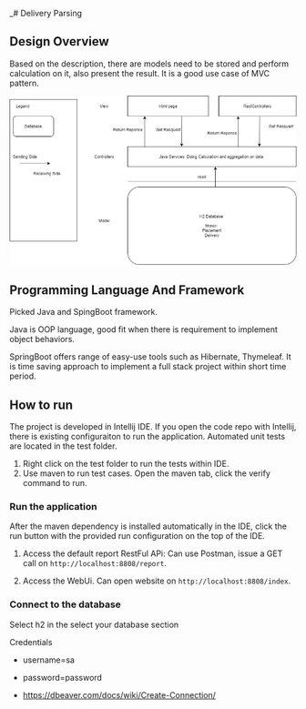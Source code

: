 _# Delivery Parsing 
## Design Overview

Based on the description, there are models need to be stored and perform calculation on it, also present the result. It is a good use case of MVC pattern. 

![Component Overview](DesignView.png)

## Programming Language And Framework

Picked Java and SpingBoot framework. 

Java is OOP language, good fit when there is requirement to implement object behaviors. 

SpringBoot offers range of easy-use tools such as Hibernate, Thymeleaf. It is time saving approach to implement a full stack project within short time period.

## How to run

The project is developed in Intellij IDE. If you open the code repo with Intellij,  there is existing configuraiton to run the application. Automated unit tests are located in the test folder. 

1. Right click on the test folder to run the tests within IDE. 
2. Use maven to run test cases. Open the maven tab, click the verify command to run. 

### Run the application

After the maven dependency is installed automatically in the IDE, click the run button with the provided run configuration on the top of the IDE. 

1. Access the default report RestFul APi:
    Can use Postman, issue a GET call on `http://localhost:8808/report`.

2. Access the WebUi. Can open website on `http://localhost:8808/index`.

### Connect to the database
Select h2 in the select your database section

Credentials
- username=sa
- password=password

- https://dbeaver.com/docs/wiki/Create-Connection/


